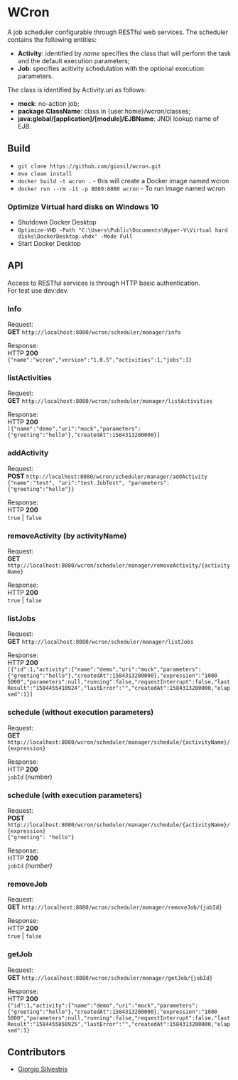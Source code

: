 # WCron

A job scheduler configurable through RESTful web services.
The scheduler contains the following entities:

* **Activity**: identified by *name* specifies the class that will perform the task and the default execution parameters;
* **Job**: specifies acitivity schedulation with the optional execution parameters.


The class is identified by Activity.uri as follows:

* **mock**: no-action job;
* **package.ClassName**: class in {user.home}/wcron/classes;
* **java:global/[application]/[module]/EJBName**: JNDI lookup name of EJB.

## Build

- `git clone https://github.com/giosil/wcron.git`
- `mvn clean install`
- `docker build -t wcron .` - this will create a Docker image named wcron
- `docker run --rm -it -p 8080:8080 wcron` - To run image named wcron

### Optimize Virtual hard disks on Windows 10

- Shutdown Docker Desktop
- `Optimize-VHD -Path "C:\Users\Public\Documents\Hyper-V\Virtual hard disks\DockerDesktop.vhdx" -Mode Full`
- Start Docker Desktop

## API 

Access to RESTful services is through HTTP basic authentication.<br/>
For test use dev:dev.

### Info

Request:<br/>
**GET** `http://localhost:8080/wcron/scheduler/manager/info`

Response:<br/>
HTTP **200**<br/>
`{"name":"wcron","version":"1.0.5","activities":1,"jobs":1}`

### listActivities

Request:<br/>
**GET** `http://localhost:8080/wcron/scheduler/manager/listActivities`

Response:<br/>
HTTP **200**<br/>
`[{"name":"demo","uri":"mock","parameters":{"greeting":"hello"},"createdAt":1584313200000}]`

### addActivity

Request:<br/>
**POST** `http://localhost:8080/wcron/scheduler/manager/addActivity`<br/>
`{"name":"test", "uri":"test.JobTest", "parameters":{"greeting":"hello"}}`

Response:<br/>
HTTP **200**<br/>
`true` | `false`

### removeActivity (by activityName)

Request:<br/>
**GET** `http://localhost:8080/wcron/scheduler/manager/removeActivity/{activityName}`

Response:<br/>
HTTP **200**<br/>
`true` | `false`

### listJobs

Request:<br/>
**GET** `http://localhost:8080/wcron/scheduler/manager/listJobs`

Response:<br/>
HTTP **200**<br/>
`[{"id":1,"activity":{"name":"demo","uri":"mock","parameters":{"greeting":"hello"},"createdAt":1584313200000},"expression":"1000 5000","parameters":null,"running":false,"requestInterrupt":false,"lastResult":"1584455410924","lastError":"","createdAt":1584313200000,"elapsed":1}]`

### schedule (without execution parameters)

Request:<br/>
**GET** `http://localhost:8080/wcron/scheduler/manager/schedule/{activityName}/{expression}`

Response:<br/>
HTTP **200**<br/>
`jobId` (number)

### schedule (with execution parameters)

Request:<br/>
**POST** `http://localhost:8080/wcron/scheduler/manager/schedule/{activityName}/{expression}`<br/>
`{"greeting": "hello"}`

Response:<br/>
HTTP **200**<br/>
`jobId` *(number)*

### removeJob

Request:<br/>
**GET** `http://localhost:8080/wcron/scheduler/manager/removeJob/{jobId}`

Response:<br/>
HTTP **200**<br/>
`true` | `false`

### getJob

Request:<br/>
**GET** `http://localhost:8080/wcron/scheduler/manager/getJob/{jobId}`

Response:<br/>
HTTP **200**<br/>
`{"id":1,"activity":{"name":"demo","uri":"mock","parameters":{"greeting":"hello"},"createdAt":1584313200000},"expression":"1000 5000","parameters":null,"running":false,"requestInterrupt":false,"lastResult":"1584455850925","lastError":"","createdAt":1584313200000,"elapsed":1}`

## Contributors

* [Giorgio Silvestris](https://github.com/giosil)
